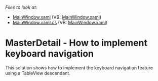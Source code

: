 <!-- default file list -->
*Files to look at*:

* [MainWindow.xaml](./CS/MasterDetail/MainWindow.xaml) (VB: [MainWindow.xaml](./VB/MasterDetail/MainWindow.xaml))
* [MainWindow.xaml.cs](./CS/MasterDetail/MainWindow.xaml.cs) (VB: [MainWindow.xaml](./VB/MasterDetail/MainWindow.xaml))
<!-- default file list end -->
# MasterDetail - How to implement keyboard navigation


<p>This solution shows how to implement the keyboard navigation feature using a TableView descendant.</p>

<br/>


